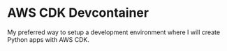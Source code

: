 # AWS CDK Devcontainer

My preferred way to setup a development environment where I will create
Python apps with AWS CDK.
